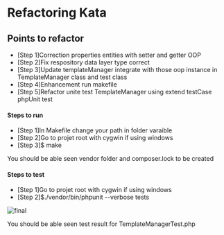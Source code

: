 # Refactoring Kata

## Points to refactor

- [Step 1]Correction properties entities with setter and getter OOP
- [Step 2]Fix respository data layer type correct
- [Step 3]Update templateManager integrate with those oop instance in TemplateManager class and test class
- [Step 4]Enhancement run makefile
- [Step 5]Refactor unite test TemplateManager using extend testCase phpUnit test

#### Steps to run

- [Step 1]In Makefile change your path in folder varaible
- [Step 2]Go to projet root with cygwin if using windows
- [Step 3]$ make

You should be able seen vendor folder and composer.lock to be created

#### Steps to test

- [Step 1]Go to projet root with cygwin if using windows
- [Step 2]$./vendor/bin/phpunit --verbose tests

![final](https://user-images.githubusercontent.com/3927152/202633600-f1e570e6-eead-4527-98aa-3a9a2854c2c2.png)


You should be able seen test result for TemplateManagerTest.php

